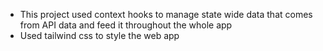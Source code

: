 - This project used context hooks to manage state wide data that comes from API data and feed it throughout the whole app
- Used tailwind css to style the web app
